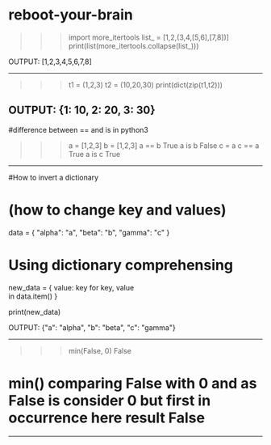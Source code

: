 # reboot-your-brain

>>>import more_itertools
>>>list_ = [1,2,(3,4,[5,6],[7,8])]
>>>print(list(more_itertools.collapse(list_)))

OUTPUT:
  [1,2,3,4,5,6,7,8]
  
 --------------------------------------------------------------- 
 
 >>>t1 = (1,2,3)
 >>>t2 = (10,20,30)
 >>>print(dict(zip(t1,t2)))
 
 OUTPUT:
  {1: 10, 2: 20, 3: 30}
----------------------------------------------------------------

#difference between == and is in python3
>>>a = [1,2,3]
>>>b = [1,2,3]
>>>a == b
True
>>>a is b
False
>>>c = a
>>>c == a
True
>>>a is c 
True

-----------------------------------------------------------------
#How to invert a dictionary
# (how to change key and values)

data = {
  "alpha": "a",
  "beta": "b",
  "gamma": "c"
}
# Using dictionary comprehensing
new_data = {
   value: key for key, value \
        in data.item()
}

print(new_data)

OUTPUT:
  {"a": "alpha", "b": "beta", "c": "gamma"}
  
  ------------------------------------------------------------------
  
>>>min(False, 0)
>>>False

# min() comparing False with 0 and as False is consider 0 but first in occurrence here result False
  
--------------------------------------------------------------------------------------------------------
